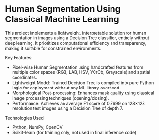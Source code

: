 # Human Segmentation Using Classical Machine Learning

This project implements a lightweight, interpretable solution for human segmentation in images using a Decision Tree classifier, entirely without deep learning. It prioritizes computational efficiency and transparency, making it suitable for constrained environments.

Key Features:
- Pixel-wise Human Segmentation using handcrafted features from multiple color spaces (RGB, LAB, HSV, YCrCb, Grayscale) and spatial coordinates.
- Lightweight Model: Trained Decision Tree is compiled into pure Python logic for deployment without any ML library overhead.
- Morphological Post-processing: Enhances mask quality using classical image processing techniques (opening/closing).
- Performance: Achieves an average F1 score of 0.7699 on 128×128 resolution test images using a Decision Tree of depth 7.

Technologies Used
- Python, NumPy, OpenCV
- Scikit-learn (for training only, not used in final inference code)
